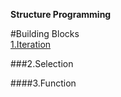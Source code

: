 
**Structure Programming**

#Building Blocks
</br>
[1.Iteration](Iteration.md)

###2.Selection

####3.Function
